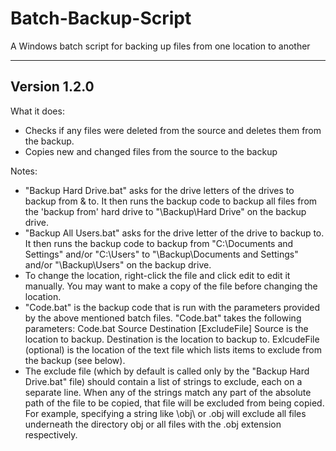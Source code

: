 # Batch-Backup-Script
A Windows batch script for backing up files from one location to another

-------------
Version 1.2.0
-------------

What it does:

- Checks if any files were deleted from the source and deletes them from the backup.
- Copies new and changed files from the source to the backup

Notes:

- "Backup Hard Drive.bat" asks for the drive letters of the drives to backup from & to.
It then runs the backup code to backup all files from the 'backup from' hard drive
to "\Backup\Hard Drive" on the backup drive.
- "Backup All Users.bat" asks for the drive letter of the drive to backup to.
It then runs the backup code to backup from "C:\Documents and Settings" and/or "C:\Users"
to "\Backup\Documents and Settings" and/or "\Backup\Users" on the backup drive.
- To change the location, right-click the file and click edit to edit it manually.
You may want to make a copy of the file before changing the location.
- "Code.bat" is the backup code that is run with the parameters provided by the above mentioned batch files.
"Code.bat" takes the following parameters: Code.bat Source Destination [ExcludeFile]
Source is the location to backup.
Destination is the location to backup to.
ExlcudeFile (optional) is the location of the text file which lists items to exclude from the backup (see below).
- The exclude file (which by default is called only by the "Backup Hard Drive.bat" file) should contain a list of strings
to exclude, each on a separate line.  When any of the strings match any part of the absolute path of the file to
be copied, that file will be excluded from being copied.  For example, specifying a string like \obj\ or .obj will
exclude all files underneath the directory obj or all files with the .obj extension respectively.
